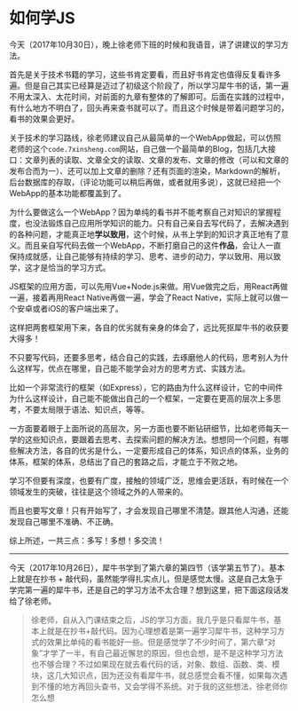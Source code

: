 # 如何学JS

今天（2017年10月30日），晚上徐老师下班的时候和我语音，讲了讲建议的学习方法。

首先是关于技术书籍的学习，这些书肯定要看，而且好书肯定也值得反复看许多遍。但是自己其实已经算是迈过了初级这个阶段了，所以学习犀牛书的话，第一遍不用太深入、太花时间，对前面的九章有整体的了解即可。后面在实践的过程中，有什么地方不明白了，回头再来查书就可以了。而且这个时候是带着问题学习的，看书的效果会更好。

关于技术的学习路线，徐老师建议自己从最简单的一个WebApp做起，可以仿照老师的这个`code.7xinsheng.com`网站，自己做一个最简单的Blog，包括几大接口：文章列表的读取、文章全文的读取、文章的发布、文章的修改（可以和文章的发布合而为一）、还可以加上文章的删除？还有页面的渲染，Markdown的解析，后台数据库的存取，（评论功能可以稍后再做，或者就用多说），这就已经把一个WebApp的基本功能都覆盖到了。

为什么要做这么一个WebApp？因为单纯的看书并不能考察自己对知识的掌握程度，也没法锻炼自己应用所学知识的能力。只有自己亲自去写代码了，去解决遇到的各种问题，才能真正地**学以致用**，这个时候，从书上学到的知识才真正地有了意义。而且亲自写代码去做一个WebApp，不断打磨自己的这件**作品**，会让人一直保持成就感，让自己能够有持续的学习、思考、进步的动力，学以致用、用以致学，这才是恰当的学习方式。

JS框架的应用方面，可以先用Vue+Node.js来做。用Vue做完之后，用React再做一遍，接着再用React Native再做一遍，学会了React Native，实际上就可以做一个安卓或者iOS的客户端出来了。

这样把两套框架用下来，各自的优劣就有亲身的体会了，远比死抠犀牛书的收获要大得多！

不只要写代码，还要多思考，结合自己的实践，去琢磨他人的代码，思考别人为什么这样写，优点在哪里，自己能不能学会对方的思考方式、实践方法。

比如一个非常流行的框架（如Express），它的路由为什么这样设计，它的中间件为什么这样设计，自己能不能做出自己的一个框架，一定要在更高的层次上多思考，不要太局限于语法、知识点，等等。

一方面要着眼于上面所说的高层次，另一方面也要不断钻研细节，比如老师每天一学的这些知识点，要跟着去思考、去探索问题的解决方法。想想同一个问题，有哪些解决方法，各自的优劣是什么，一定要形成自己的体系，知识点的体系，业务的体系，框架的体系，总结出了自己的套路之后，才能立于不败之地。

学习不但要有深度，也要有广度，接触的领域广泛，思维会更活跃，有时候在一个领域发生的突破，往往是这个领域之外的人带来的。

而且也要写文章！只有开始写了，才会发现自己哪里不清楚。跟其他人沟通，还能发现自己哪里不准确、不正确。

综上所述，一共三点：多写！多想！多交流！

---

今天（2017年10月26日），犀牛书学到了第六章的第四节（该学第五节了）。基本上就是在抄书 + 敲代码，虽然能学得扎实点儿，但是感觉太慢。这是自己太急于学完第一遍的犀牛书，还是自己的学习方法不太合理？想到这里，把下面这段话发给了徐老师。

> 徐老师，自从入门课结束之后，JS的学习方面，我几乎是只看犀牛书，基本上就是在抄书+敲代码。因为心理想着是第一遍学习犀牛书，这种学习方式的效果比单纯的看书能好一些。但是感觉学了不少时间了，第六章“对象”才学了一半，有自己最近懈怠的原因，但也会想，是不是这种学习方法也不够合理？不过如果现在就去看代码的话，对象、数组、函数、类、模块，这几大知识点，因为还没有看犀牛书，就总感觉会看不懂，如果每次遇到不懂的地方再回头查书，又会学得不系统。对于我的这些想法，徐老师你怎么想
